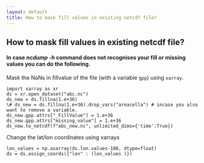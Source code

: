 ```yaml
---
layout: default 
title: How to mask fill values in existing netcdf file?
---
```


## How to mask fill values in existing netcdf file?
#### In case *ncdump -h* command does not recognises your fill or missing values you can do the following.

Mask the NaNs in fillvalue of the file (with a variable `gpp`) using `xarray`.

``` 
import xarray as xr
ds = xr.open_dataset("abc.nc")
ds_new = ds.fillna(1.e+36)
\# ds_new = ds.fillna(1.e+36).drop_vars("areacella") # incase you also want to remove a variable.
ds_new.gpp.attrs["_FillValue"] = 1.e+36
ds_new.gpp.attrs["missing_value"] = 1.e+36
ds_new.to_netcdf(f"abc_new.nc", unlimited_dims={'time':True})

```


Change the lat/lon coordinates using xarrays

```
lon_values = np.asarray(ds.lon.values-180, dtype=float)
ds = ds.assign_coords({"lon" : (lon_values )})
```